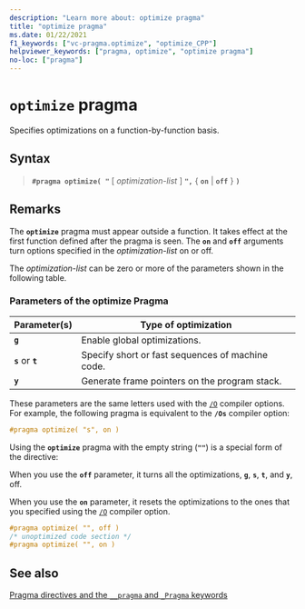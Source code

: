 ```yaml
---
description: "Learn more about: optimize pragma"
title: "optimize pragma"
ms.date: 01/22/2021
f1_keywords: ["vc-pragma.optimize", "optimize_CPP"]
helpviewer_keywords: ["pragma, optimize", "optimize pragma"]
no-loc: ["pragma"]
---
```

# `optimize` pragma

Specifies optimizations on a function-by-function basis.

## Syntax

> **`#pragma optimize( "`** [ *optimization-list* ] **`",`** { **`on`** | **`off`** } **`)`**

## Remarks

The **`optimize`** pragma must appear outside a function. It takes effect at the first function defined after the pragma is seen. The **`on`** and **`off`** arguments turn options specified in the *optimization-list* on or off.

The *optimization-list* can be zero or more of the parameters shown in the following table.

### Parameters of the optimize Pragma

| Parameter(s) | Type of optimization |
|--------------------|--------------------------|
| **`g`** | Enable global optimizations. |
| **`s`** or **`t`** | Specify short or fast sequences of machine code. |
| **`y`** | Generate frame pointers on the program stack. |

These parameters are the same letters used with the [`/O`](../build/reference/o-options-optimize-code.md) compiler options. For example, the following pragma is equivalent to the **`/Os`** compiler option:

```cpp
#pragma optimize( "s", on )
```

Using the **`optimize`** pragma with the empty string (**`""`**) is a special form of the directive:

When you use the **`off`** parameter, it turns all the optimizations, **`g`**, **`s`**, **`t`**, and **`y`**, off.

When you use the **`on`** parameter, it resets the optimizations to the ones that you specified using the [`/O`](../build/reference/o-options-optimize-code.md) compiler option.

```cpp
#pragma optimize( "", off )
/* unoptimized code section */
#pragma optimize( "", on )
```

## See also

[Pragma directives and the `__pragma` and `_Pragma` keywords](./pragma-directives-and-the-pragma-keyword.md)
